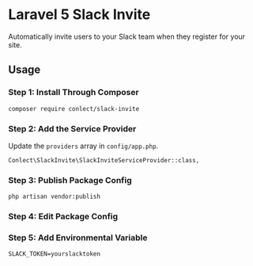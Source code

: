 # Laravel 5 Slack Invite

Automatically invite users to your Slack team when they register for your site.

## Usage

### Step 1: Install Through Composer

```
composer require conlect/slack-invite
```

### Step 2: Add the Service Provider

Update the `providers` array in `config/app.php`.

```
Conlect\SlackInvite\SlackInviteServiceProvider::class,
```

### Step 3: Publish Package Config

```
php artisan vendor:publish
```

### Step 4: Edit Package Config


### Step 5: Add Environmental Variable

```
SLACK_TOKEN=yourslacktoken
```
